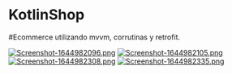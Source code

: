 # KotlinShop
#Ecommerce utilizando mvvm, corrutinas y retrofit.

[![Screenshot-1644982096.png](https://i.postimg.cc/ZR6RzBkH/Screenshot-1644982096.png)](https://postimg.cc/njcZvLh9)
[![Screenshot-1644982105.png](https://i.postimg.cc/5y1t44bV/Screenshot-1644982105.png)](https://postimg.cc/jwgTvrDg)
[![Screenshot-1644982308.png](https://i.postimg.cc/ZKbqX5wP/Screenshot-1644982308.png)](https://postimg.cc/qgF034Vg)
[![Screenshot-1644982335.png](https://i.postimg.cc/5y32jh2F/Screenshot-1644982335.png)](https://postimg.cc/V0J8VHMY)

